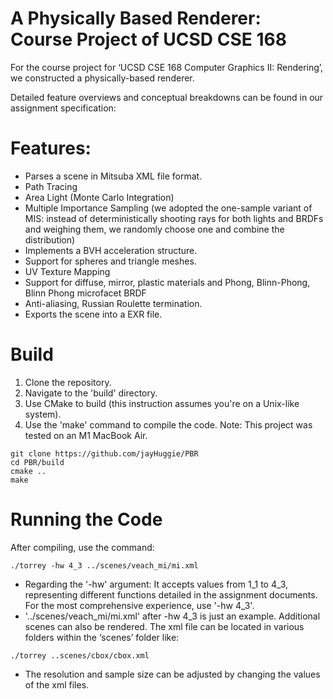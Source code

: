 # A Physically Based Renderer: Course Project of UCSD CSE 168

For the course project for ‘UCSD CSE 168 Computer Graphics II: Rendering’, we constructed a physically-based renderer.

Detailed feature overviews and conceptual breakdowns can be found in our assignment specification:


# Features:

* Parses a scene in Mitsuba XML file format.
* Path Tracing
* Area Light (Monte Carlo Integration)
* Multiple Importance Sampling (we adopted the one-sample variant of MIS: instead of deterministically shooting rays for both lights and BRDFs and weighing them, we randomly choose one and combine the distribution)
* Implements a BVH acceleration structure.
* Support for spheres and triangle meshes.
* UV Texture Mapping
* Support for diffuse, mirror, plastic materials and Phong, Blinn-Phong, Blinn Phong microfacet BRDF
* Anti-aliasing, Russian Roulette termination.
* Exports the scene into a EXR file.

# Build

1. Clone the repository.
2. Navigate to the 'build' directory.
3. Use CMake to build (this instruction assumes you're on a Unix-like system).
4. Use the 'make' command to compile the code. Note: This project was tested on an M1 MacBook Air.


```
git clone https://github.com/jayHuggie/PBR
cd PBR/build
cmake ..
make
```

# Running the Code

After compiling, use the command:
```
./torrey -hw 4_3 ../scenes/veach_mi/mi.xml
```

* Regarding the '-hw' argument: It accepts values from 1_1 to 4_3, representing different functions detailed in the assignment documents. For the most comprehensive experience, use '-hw 4_3'.  <br />
* '../scenes/veach_mi/mi.xml' after -hw 4_3 is just an example. Additional scenes can also be rendered. The xml file can be located in various folders within the ‘scenes’ folder like:
```
./torrey ..scenes/cbox/cbox.xml
```
* The resolution and sample size can be adjusted by changing the values of the xml files.
